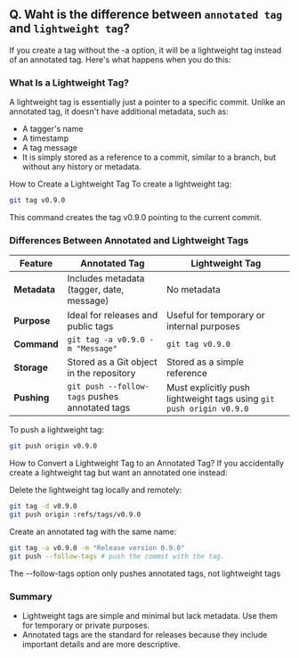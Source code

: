 ## Q. Waht is the difference between `annotated tag` and `lightweight tag`?

If you create a tag without the -a option, it will be a lightweight tag instead of an annotated tag. Here's what happens when you do this:

### What Is a Lightweight Tag?
A lightweight tag is essentially just a pointer to a specific commit. Unlike an annotated tag, it doesn't have additional metadata, such as:

- A tagger's name
- A timestamp
- A tag message
- It is simply stored as a reference to a commit, similar to a branch, but without any history or metadata.

How to Create a Lightweight Tag
To create a lightweight tag:

```bash
git tag v0.9.0
```
This command creates the tag v0.9.0 pointing to the current commit.

### Differences Between Annotated and Lightweight Tags

| Feature     | Annotated Tag                           | Lightweight Tag                       |
|-------------|-----------------------------------------|---------------------------------------|
| **Metadata** | Includes metadata (tagger, date, message) | No metadata                           |
| **Purpose**  | Ideal for releases and public tags      | Useful for temporary or internal purposes |
| **Command**  | `git tag -a v0.9.0 -m "Message"`        | `git tag v0.9.0`                      |
| **Storage**  | Stored as a Git object in the repository | Stored as a simple reference          |
| **Pushing**  | `git push --follow-tags` pushes annotated tags | Must explicitly push lightweight tags using `git push origin v0.9.0` |

To push a lightweight tag:

```bash
git push origin v0.9.0
```
How to Convert a Lightweight Tag to an Annotated Tag?
If you accidentally create a lightweight tag but want an annotated one instead:

Delete the lightweight tag locally and remotely:

```bash
git tag -d v0.9.0
git push origin :refs/tags/v0.9.0
```
Create an annotated tag with the same name:

```bash
git tag -a v0.9.0 -m "Release version 0.9.0"
git push --follow-tags # push the commit with the tag.
```

The --follow-tags option only pushes annotated tags, not lightweight tags


### Summary
- Lightweight tags are simple and minimal but lack metadata. Use them for temporary or private purposes.
- Annotated tags are the standard for releases because they include important details and are more descriptive.